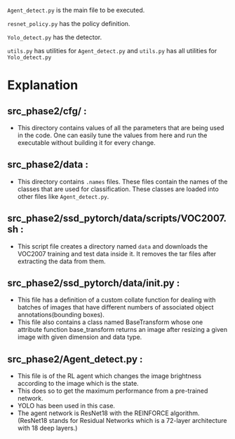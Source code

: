 `Agent_detect.py` is the main file to be executed.

`resnet_policy.py` has the policy definition.

`Yolo_detect.py` has the detector.

`utils.py` has utilities for `Agent_detect.py` and `utils.py` has all utilities for `Yolo_detect.py`


# Explanation
## src_phase2/cfg/ :
- This directory contains values of all the parameters that are being used in the code. One can easily tune the values from here and run the executable without building it for every change.

## src_phase2/data :
- This directory contains `.names` files. These files contain the names of the classes that are used for classification. These classes are loaded into other files like `Agent_detect.py`.

## src_phase2/ssd_pytorch/data/scripts/VOC2007.sh :
- This script file creates a directory named `data` and downloads the VOC2007 training and test data inside it. It removes the tar files after extracting the data from them.

## src_phase2/ssd_pytorch/data/__init__.py :
- This file has a definition of a custom collate function for dealing with batches of images that have different numbers of associated object annotations(bounding boxes).
- This file also contains a class named BaseTransform whose one attribute function base_transform returns an image after resizing a given image with given dimension and data type.

## src_phase2/Agent_detect.py :
- This file is of the RL agent which changes the image brightness according to the image which is the state.
- This does so to get the maximum performance from a pre-trained network.
- YOLO has been used in this case.
- The agent network is ResNet18 with the REINFORCE algorithm. (ResNet18 stands for Residual Networks which is a 72-layer architecture with 18 deep layers.)
